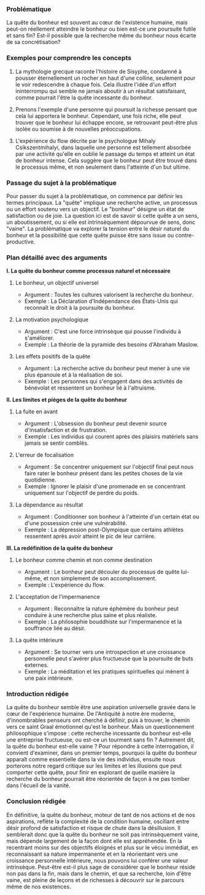 ### Problématique

La quête du bonheur est souvent au cœur de l'existence humaine, mais peut-on réellement atteindre le bonheur ou bien est-ce une poursuite futile et sans fin? Est-il possible que la recherche même du bonheur nous écarte de sa concrétisation?

### Exemples pour comprendre les concepts

1. La mythologie grecque raconte l'histoire de Sisyphe, condamné à pousser éternellement un rocher en haut d'une colline, seulement pour le voir redescendre à chaque fois. Cela illustre l'idée d'un effort ininterrompu qui semble ne jamais aboutir à un résultat satisfaisant, comme pourrait l'être la quête incessante du bonheur.
   
2. Prenons l'exemple d'une personne qui poursuit la richesse pensant que cela lui apportera le bonheur. Cependant, une fois riche, elle peut trouver que le bonheur lui échappe encore, se retrouvant peut-être plus isolée ou soumise à de nouvelles préoccupations.
   
3. L'expérience du flow décrite par le psychologue Mihaly Csikszentmihalyi, dans laquelle une personne est tellement absorbée par une activité qu'elle en oublie le passage du temps et atteint un état de bonheur intense. Cela suggère que le bonheur peut être trouvé dans le processus même, et non seulement dans l'atteinte d'un but ultime.

### Passage du sujet à la problématique

Pour passer du sujet à la problématique, on commence par définir les termes principaux. La "quête" implique une recherche active, un processus ou un effort soutenu vers un objectif. Le "bonheur" désigne un état de satisfaction ou de joie. La question ici est de savoir si cette quête a un sens, un aboutissement, ou si elle est intrinsèquement dépourvue de sens, donc "vaine". La problématique va explorer la tension entre le désir naturel du bonheur et la possibilité que cette quête puisse être sans issue ou contre-productive.

### Plan détaillé avec des arguments

**I. La quête du bonheur comme processus naturel et nécessaire**

1. Le bonheur, un objectif universel
   - Argument : Toutes les cultures valorisent la recherche du bonheur.
   - Exemple : La Déclaration d'Indépendance des États-Unis qui reconnaît le droit à la poursuite du bonheur.
   
2. La motivation psychologique
   - Argument : C'est une force intrinsèque qui pousse l'individu à s'améliorer.
   - Exemple : La théorie de la pyramide des besoins d'Abraham Maslow.

3. Les effets positifs de la quête
   - Argument : La recherche active du bonheur peut mener à une vie plus épanouie et à la réalisation de soi.
   - Exemple : Les personnes qui s'engagent dans des activités de bénévolat et ressentent un bonheur lié à l'altruisme.

**II. Les limites et pièges de la quête du bonheur**

1. La fuite en avant
   - Argument : L'obsession du bonheur peut devenir source d'insatisfaction et de frustration.
   - Exemple : Les individus qui courent après des plaisirs matériels sans jamais se sentir comblés.

2. L'erreur de focalisation
   - Argument : Se concentrer uniquement sur l'objectif final peut nous faire rater le bonheur présent dans les petites choses de la vie quotidienne.
   - Exemple : Ignorer le plaisir d'une promenade en se concentrant uniquement sur l'objectif de perdre du poids.

3. La dépendance au résultat
   - Argument : Conditionner son bonheur à l'atteinte d'un certain état ou d'une possession crée une vulnérabilité.
   - Exemple : La dépression post-Olympique que certains athlètes ressentent après avoir atteint le pic de leur carrière.

**III. La redéfinition de la quête du bonheur**

1. Le bonheur comme chemin et non comme destination
   - Argument : Le bonheur peut découler du processus de quête lui-même, et non simplement de son accomplissement.
   - Exemple : L'expérience du flow.

2. L'acceptation de l'impermanence
   - Argument : Reconnaître la nature éphémère du bonheur peut conduire à une recherche plus saine et plus réaliste.
   - Exemple : La philosophie bouddhiste sur l'impermanence et la souffrance liée au désir.

3. La quête intérieure
   - Argument : Se tourner vers une introspection et une croissance personnelle peut s'avérer plus fructueuse que la poursuite de buts externes.
   - Exemple : La méditation et les pratiques spirituelles qui mènent à une paix intérieure.

### Introduction rédigée

La quête du bonheur semble être une aspiration universelle gravée dans le cœur de l'expérience humaine. De l'Antiquité à notre ère moderne, d'innombrables penseurs ont cherché à définir, puis à trouver, le chemin vers ce saint Graal émotionnel qu'est le bonheur. Mais un questionnement philosophique s'impose : cette recherche incessante du bonheur est-elle une entreprise fructueuse, ou est-ce un tourment sans fin ? Autrement dit, la quête du bonheur est-elle vaine ? Pour répondre à cette interrogation, il convient d'examiner, dans un premier temps, pourquoi la quête du bonheur apparaît comme essentielle dans la vie des individus, ensuite nous porterons notre regard critique sur les limites et les illusions que peut comporter cette quête, pour finir en explorant de quelle manière la recherche du bonheur pourrait être réorientée de façon à ne pas tomber dans l'écueil de la vanité.

### Conclusion rédigée

En définitive, la quête du bonheur, moteur de tant de nos actions et de nos aspirations, reflète la complexité de la condition humaine, oscillant entre désir profond de satisfaction et risque de chute dans la désillusion. Il semblerait donc que la quête du bonheur ne soit pas intrinsèquement vaine, mais dépende largement de la façon dont elle est appréhendée. En la recentrant moins sur des objectifs éloignés et plus sur le vécu immédiat, en reconnaissant sa nature impermanente et en la réorientant vers une croissance personnelle intérieure, nous pouvons lui conférer une valeur intrinsèque. Peut-être est-il plus sage de considérer que le bonheur réside non pas dans la fin, mais dans le chemin, et que sa recherche, loin d'être vaine, est pleine de leçons et de richesses à découvrir sur le parcours même de nos existences.